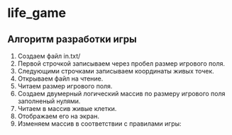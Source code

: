 # life_game
## Алгоритм разработки игры
1. Создаем файл in.txt/
2. Первой строчкой записываем через пробел размер игрового поля.
3. Следующими строчками записываем координаты живых точек.
4. Открываем файл на чтение.
5. Читаем размер игрового поля.
6. Создаем двумерный логический массив по размеру игрового поля заполненый нулями.
7. Читаем в массив живые клетки.
8. Отображаем его на экран.
9. Изменяем массив в соответствии с правилами игры:


